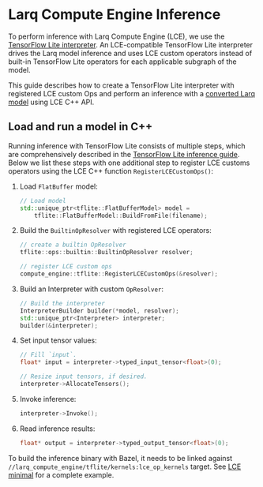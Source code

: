 # Larq Compute Engine Inference

To perform inference with Larq Compute Engine (LCE), we use the [TensorFlow Lite
interpreter](https://www.tensorflow.org/lite/guide/inference).
An LCE-compatible TensorFlow Lite interpreter drives the Larq model inference and
uses LCE custom operators instead of built-in TensorFlow Lite operators for each applicable
subgraph of the model.

This guide describes how to create a TensorFlow Lite interpreter with registered
LCE custom Ops and perform an inference with a [converted Larq model](/compute-engine/api/converter/)
using LCE C++ API.

## Load and run a model in C++

Running inference with TensorFlow Lite consists of multiple steps,
which are comprehensively described in the [TensorFlow Lite inference guide](https://www.tensorflow.org/lite/guide/inference#load_and_run_a_model_in_c).
Below we list these steps with one additional step to register LCE customs
operators using the LCE C++ function `RegisterLCECustomOps()`:

1. Load `FlatBuffer` model:
   ```c++
   // Load model
   std::unique_ptr<tflite::FlatBufferModel> model =
       tflite::FlatBufferModel::BuildFromFile(filename);
   ```

2. Build the `BuiltinOpResolver` with registered LCE operators:
   ```c++
   // create a builtin OpResolver
   tflite::ops::builtin::BuiltinOpResolver resolver;

   // register LCE custom ops
   compute_engine::tflite::RegisterLCECustomOps(&resolver);
   ```

3. Build an Interpreter with custom `OpResolver`:
   ```c++
   // Build the interpreter
   InterpreterBuilder builder(*model, resolver);
   std::unique_ptr<Interpreter> interpreter;
   builder(&interpreter);
   ```

4. Set input tensor values:
   ```c++
   // Fill `input`.
   float* input = interpreter->typed_input_tensor<float>(0);

   // Resize input tensors, if desired.
   interpreter->AllocateTensors();
   ```

5. Invoke inference:
   ```c++
   interpreter->Invoke();
   ```

6. Read inference results:
   ```c++
   float* output = interpreter->typed_output_tensor<float>(0);
   ```

To build the inference binary with Bazel, it needs to be linked against `//larq_compute_engine/tflite/kernels:lce_op_kernels` target.
See [LCE minimal](https://github.com/larq/compute-engine/blob/master/examples/lce_minimal.cc) for a complete example.
